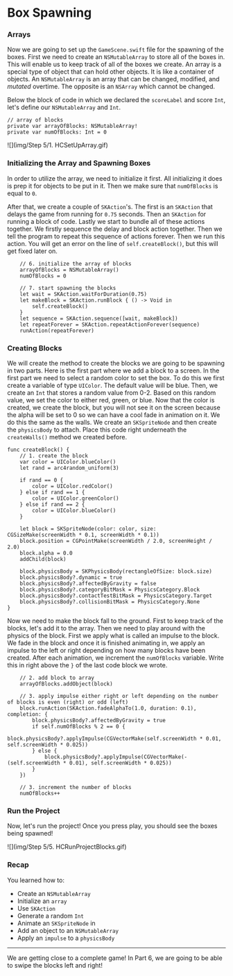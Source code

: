 # Box Spawning

### Arrays

Now we are going to set up the `GameScene.swift` file for the spawning of the boxes. First we need to create an `NSMutableArray` to store all of the boxes in. This will enable us to keep track of all of the boxes we create. An array is a special type of object that can hold other objects. It is like a container of objects. An `NSMutableArray` is an array that can be changed, modified, and *mutated* overtime. The opposite is an `NSArray` which cannot be changed.

Below the block of code in which we declared the `scoreLabel` and score `Int`, let's define our `NSMutableArray` and `Int`.

	// array of blocks
    private var arrayOfBlocks: NSMutableArray!
    private var numOfBlocks: Int = 0

![](img/Step 5/1. HCSetUpArray.gif)

### Initializing the Array and Spawning Boxes

In order to utilize the array, we need to initialize it first. All initializing it does is prep it for objects to be put in it. Then we make sure that `numOfBlocks` is equal to `0`.

After that, we create a couple of `SKAction`'s. The first is an `SKAction` that delays the game from running for `0.75` seconds. Then an `SKAction` for running a block of code. Lastly we start to bundle all of these actions together. We firstly sequence the delay and block action together. Then we tell the program to repeat this sequence of actions forever. Then we run this action. You will get an error on the line of `self.createBlock()`, but this will get fixed later on.

		// 6. initialize the array of blocks
        arrayOfBlocks = NSMutableArray()
        numOfBlocks = 0
        
        // 7. start spawning the blocks
        let wait = SKAction.waitForDuration(0.75)
        let makeBlock = SKAction.runBlock { () -> Void in
            self.createBlock()
        }
        let sequence = SKAction.sequence([wait, makeBlock])
        let repeatForever = SKAction.repeatActionForever(sequence)
        runAction(repeatForever)
            
### Creating Blocks

We will create the method to create the blocks we are going to be spawning in two parts. Here is the first part where we add a block to a screen. In the first part we need to select a random color to set the box. To do this we first create a variable of type `UIColor`. The default value will be blue. Then, we create an `Int` that stores a random value from 0-2. Based on this random value, we set the color to either red, green, or blue. Now that the color is created, we create the block, but you will not see it on the screen because the alpha will be set to 0 so we can have a cool fade in animation on it. We do this the same as the walls. We create an `SKSpriteNode` and then create the `physicsBody` to attach. Place this code right underneath the `createWalls()` method we created before.

	func createBlock() {
        // 1. create the block
        var color = UIColor.blueColor()
        let rand = arc4random_uniform(3)
        
        if rand == 0 {
            color = UIColor.redColor()
        } else if rand == 1 {
            color = UIColor.greenColor()
        } else if rand == 2 {
            color = UIColor.blueColor()
        }
        
        let block = SKSpriteNode(color: color, size: CGSizeMake(screenWidth * 0.1, screenWidth * 0.1))
        block.position = CGPointMake(screenWidth / 2.0, screenHeight / 2.0)
        block.alpha = 0.0
        addChild(block)
        
        block.physicsBody = SKPhysicsBody(rectangleOfSize: block.size)
        block.physicsBody?.dynamic = true
        block.physicsBody?.affectedByGravity = false
        block.physicsBody?.categoryBitMask = PhysicsCategory.Block
        block.physicsBody?.contactTestBitMask = PhysicsCategory.Target
        block.physicsBody?.collisionBitMask = PhysicsCategory.None
    }
    
Now we need to make the block fall to the ground. First to keep track of the blocks, let's add it to the array. Then we need to play around with the physics of the block. First we apply what is called an impulse to the block. We fade in the block and once it is finished animating in, we apply an impulse to the left or right depending on how many blocks have been created. After each animation, we increment the `numOfBlocks` variable. Write this in right above the `}` of the last code block we wrote. 
    
    	// 2. add block to array
        arrayOfBlocks.addObject(block)
        
        // 3. apply impulse either right or left depending on the number of blocks is even (right) or odd (left)
        block.runAction(SKAction.fadeAlphaTo(1.0, duration: 0.1), completion: {
            block.physicsBody?.affectedByGravity = true
            if self.numOfBlocks % 2 == 0 {
                block.physicsBody?.applyImpulse(CGVectorMake(self.screenWidth * 0.01, self.screenWidth * 0.025))
            } else {
                block.physicsBody?.applyImpulse(CGVectorMake(-(self.screenWidth * 0.01), self.screenWidth * 0.025))
            }
        })
        
        // 3. increment the number of blocks
        numOfBlocks++
                
### Run the Project

Now, let's run the project! Once you press play, you should see the boxes being spawned!

![](img/Step 5/5. HCRunProjectBlocks.gif)

### Recap

You learned how to:

* Create an `NSMutableArray`
* Initialize an `array`
* Use `SKAction`
* Generate a random `Int`
* Animate an `SKSpriteNode` in
* Add an object to an `NSMutableArray`
* Apply an `impulse` to a `physicsBody`

--------------------------------------------------------------------------------

We are getting close to a complete game! In Part 6, we are going to be able to swipe the blocks left and right!